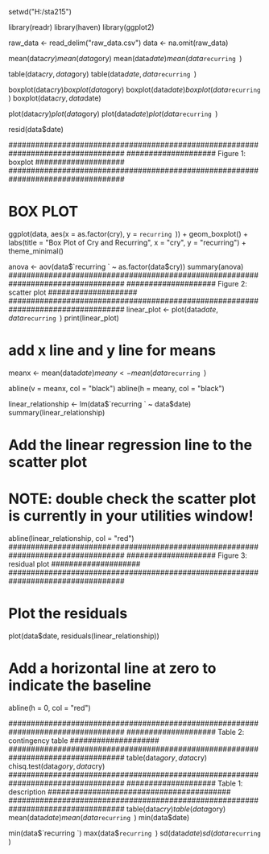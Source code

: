 setwd("H:/sta215")

library(readr)
library(haven)
library(ggplot2)

raw_data <- read_delim("raw_data.csv")
data <- na.omit(raw_data)

mean(data$cry)
mean(data$gory)
mean(data$date)
mean(data$`recurring `)

table(data$cry, data$gory)
table(data$date, data$`recurring `)

boxplot(data$cry)
boxplot(data$gory)
boxplot(data$date)
boxplot(data$`recurring `)
boxplot(data$cry, data$date)

plot(data$cry)
plot(data$gory)
plot(data$date)
plot(data$`recurring `)

resid(data$date)


##################################################################################
#################### Figure 1: boxplot             ####################   
##################################################################################
# BOX PLOT
ggplot(data, aes(x = as.factor(cry), y = `recurring `)) +
  geom_boxplot() +
  labs(title = "Box Plot of Cry and Recurring",
       x = "cry",
       y = "recurring") +
  theme_minimal()

anova <- aov(data$`recurring ` ~ as.factor(data$cry))
summary(anova)
##################################################################################
####################   Figure 2: scatter plot             ####################   
##################################################################################
linear_plot <- plot(data$date, data$`recurring `)
print(linear_plot)

# add x line and y line for means
meanx <- mean(data$date)
meany <- mean(data$`recurring `)

abline(v = meanx, col = "black")
abline(h = meany, col = "black")

linear_relationship <- lm(data$`recurring ` ~ data$date)
summary(linear_relationship)


# Add the linear regression line to the scatter plot
# NOTE: double check the scatter plot is currently in your utilities window!
abline(linear_relationship, col = "red")
##################################################################################
####################  Figure 3: residual plot                ####################   
##################################################################################
# Plot the residuals
plot(data$date, residuals(linear_relationship))

# Add a horizontal line at zero to indicate the baseline
abline(h = 0, col = "red")

##################################################################################
####################  Table 2: contingency table                ####################   
##################################################################################
table(data$gory, data$cry)
chisq.test(data$gory, data$cry)
##################################################################################
#################### Table 1: description #########################################
##################################################################################
table(data$cry)
table(data$gory)
mean(data$date)
mean(data$`recurring `)
min(data$date)

min(data$`recurring `)
max(data$`recurring `)
sd(data$date)
sd(data$`recurring `)
